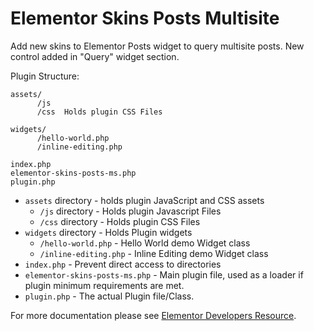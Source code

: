 # Elementor Skins Posts Multisite

Add new skins to Elementor Posts widget to query multisite posts.
New control added in "Query" widget section.

Plugin Structure: 
```
assets/
      /js   
      /css  Holds plugin CSS Files
      
widgets/
      /hello-world.php
      /inline-editing.php
      
index.php
elementor-skins-posts-ms.php
plugin.php
```


* `assets` directory - holds plugin JavaScript and CSS assets
  * `/js` directory - Holds plugin Javascript Files
  * `/css` directory - Holds plugin CSS Files
* `widgets` directory - Holds Plugin widgets
  * `/hello-world.php` - Hello World demo Widget class
  * `/inline-editing.php` - Inline Editing demo Widget class
* `index.php`	- Prevent direct access to directories
* `elementor-skins-posts-ms.php`	- Main plugin file, used as a loader if plugin minimum requirements are met.
* `plugin.php` - The actual Plugin file/Class.

For more documentation please see [Elementor Developers Resource](https://developers.elementor.com/creating-an-extension-for-elementor/).
